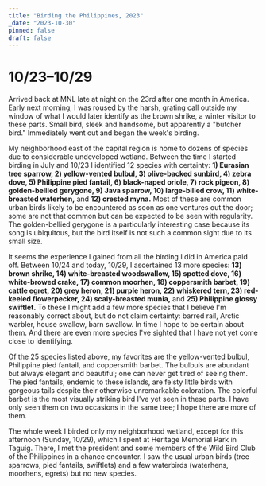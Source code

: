 ```yaml
---
title: "Birding the Philippines, 2023"
_date: "2023-10-30"
pinned: false
draft: false
---
```


# 10/23–10/29

Arrived back at MNL late at night on the 23rd after one month in America. Early next morning, I was roused by the harsh, grating call outside my window of what I would later identify as the brown shrike, a winter visitor to these parts. Small bird, sleek and handsome, but apparently a "butcher bird." Immediately went out and began the week's birding.

My neighborhood east of the capital region is home to dozens of species due to considerable undeveloped wetland. Between the time I started birding in July and 10/23 I identified 12 species with certainty: **1) Eurasian tree sparrow, 2) yellow-vented bulbul, 3) olive-backed sunbird, 4) zebra dove, 5) Philippine pied fantail, 6) black-naped oriole, 7) rock pigeon, 8) golden-bellied gerygone, 9) Java sparrow, 10) large-billed crow, 11) white-breasted waterhen,** and **12) crested myna.** Most of these are common urban birds likely to be encountered as soon as one ventures out the door; some are not that common but can be expected to be seen with regularity. The golden-bellied gerygone is a particularly interesting case because its song is ubiquitous, but the bird itself is not such a common sight due to its small size.

It seems the experience I gained from all the birding I did in America paid off. Between 10/24 and today, 10/29, I ascertained 13 more species: **13) brown shrike, 14) white-breasted woodswallow, 15) spotted dove, 16) white-browed crake, 17) common moorhen, 18) coppersmith barbet, 19) cattle egret, 20) grey heron, 21) purple heron, 22) whiskered tern, 23) red-keeled flowerpecker, 24) scaly-breasted munia,** and **25) Philippine glossy swiftlet.** To these I might add a few more species that I believe I'm reasonably correct about, but do not claim certainty: barred rail, Arctic warbler, house swallow, barn swallow. In time I hope to be certain about them. And there are even more species I've sighted that I have not yet come close to identifying.

Of the 25 species listed above, my favorites are the yellow-vented bulbul, Philippine pied fantail, and coppersmith barbet. The bulbuls are abundant but always elegant and beautiful; one can never get tired of seeing them. The pied fantails, endemic to these islands, are feisty little birds with gorgeous tails despite their otherwise unremarkable coloration. The colorful barbet is the most visually striking bird I've yet seen in these parts. I have only seen them on two occasions in the same tree; I hope there are more of them.

The whole week I birded only my neighborhood wetland, except for this afternoon (Sunday, 10/29), which I spent at Heritage Memorial Park in Taguig. There, I met the president and some members of the Wild Bird Club of the Philippines in a chance encounter. I saw the usual urban birds (tree sparrows, pied fantails, swiftlets) and a few waterbirds (waterhens, moorhens, egrets) but no new species.

<!--
10.30. Morning. Immediately saw the red-keeled flowerpecker for the second time, a stunning little bird. Not such a common sight; seems to favor being high up on trees. Glad I saw it again. A little later, sighted the latest addition to my running list of 25 neighborhood species: the **26) Philippine pygmy woodpecker,** a lone specimen in the same leafless tree that I saw the barbets last week. Then, venturing out closer to a large pond, saw a beautiful grey heron and a **27) little egret** (distinguished from the cattle egret by its more slender build and dark bill) close by. Other familiar sights were bulbuls, moorhens, terns, and swiftlets and/or swallows. In another watery spot, I got a great view of a mature purple heron, with its distinct coloration. Also saw, for a moment, a small reddish heron-like bird land and disappear quickly into the vegetation (cinnamon bittern?) while I was looking at something else, as well as several of what looked like plovers or sandpipers, but I could not come to any confident identifications.

10.31. Morning. Quiet. But saw small flock of black-winged stilts in flight; very fleeting but distinct. Long dark bills, orange legs trailing behind flight, distinct black-and-white coloration.
Afternoon. Heritage. Cinnamon bitterns.

11.1. Good view of flock of black-winged stilts. Grey herons. The return of the coppersmith barbets.
-->
